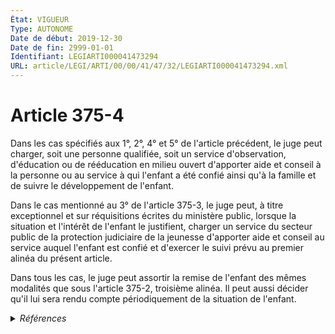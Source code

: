 ```yaml
---
État: VIGUEUR
Type: AUTONOME
Date de début: 2019-12-30
Date de fin: 2999-01-01
Identifiant: LEGIARTI000041473294
URL: article/LEGI/ARTI/00/00/41/47/32/LEGIARTI000041473294.xml
---
```


<h1>Article 375-4</h1>

Dans les cas spécifiés aux 1°, 2°, 4° et 5° de l'article précédent, le juge peut
charger, soit une personne qualifiée, soit un service d'observation, d'éducation
ou de rééducation en milieu ouvert d'apporter aide et conseil à la personne ou
au service à qui l'enfant a été confié ainsi qu'à la famille et de suivre le
développement de l'enfant.<br />

Dans le cas mentionné au 3° de l'article 375-3, le juge peut, à titre
exceptionnel et sur réquisitions écrites du ministère public, lorsque la
situation et l'intérêt de l'enfant le justifient, charger un service du secteur
public de la protection judiciaire de la jeunesse d'apporter aide et conseil au
service auquel l'enfant est confié et d'exercer le suivi prévu au premier alinéa
du présent article.<br />

Dans tous les cas, le juge peut assortir la remise de l'enfant des mêmes
modalités que sous l'article 375-2, troisième alinéa. Il peut aussi décider
qu'il lui sera rendu compte périodiquement de la situation de l'enfant.


<details>
  <summary><em>Références</em></summary>

  <h2>Articles faisant référence à l'article</h2>
  
  <ul>
    <li>
      <a href="https://legal.tricoteuses.fr//redirection/LEGIARTI000045136622?vers=git&vers=legifrance">Code civil - article 375-3 AUTONOME VIGUEUR, en vigueur depuis le 2022-02-09</a> CITATION cible
    </li>
    <li>
      <a href="https://legal.tricoteuses.fr//redirection/LEGIARTI000006426794?vers=git&vers=legifrance">Code civil - article 375-3 AUTONOME MODIFIE, en vigueur du 1994-02-01 au 2002-03-05</a> CITATION cible
    </li>
    <li>
      <a href="https://legal.tricoteuses.fr//redirection/LEGIARTI000027573158?vers=git&vers=legifrance">Code civil - article 375-2 AUTONOME MODIFIE, en vigueur du 2015-03-22 au 2022-02-09</a> CITATION cible
    </li>
    <li>
      <a href="https://legal.tricoteuses.fr//redirection/LEGIARTI000006426793?vers=git&vers=legifrance">Code civil - article 375-3 AUTONOME MODIFIE, en vigueur du 1989-07-14 au 1994-03-01</a> CITATION cible
    </li>
    <li>
      <a href="https://legal.tricoteuses.fr//redirection/LEGIARTI000045136808?vers=git&vers=legifrance">Code civil - article 375-2 AUTONOME VIGUEUR, en vigueur depuis le 2022-02-09</a> CITATION cible
    </li>
    <li>
      <a href="https://legal.tricoteuses.fr//redirection/LEGIARTI000006426841?vers=git&vers=legifrance">Code civil - article 375-2 AUTONOME MODIFIE, en vigueur du 1971-01-01 au 2007-03-06</a> CITATION cible
    </li>
    <li>
      <a href="https://legal.tricoteuses.fr//redirection/LEGIARTI000006426842?vers=git&vers=legifrance">Code civil - article 375-2 AUTONOME MODIFIE, en vigueur du 2007-03-06 au 2007-03-07</a> CITATION cible
    </li>
    <li>
      <a href="https://legal.tricoteuses.fr//redirection/LEGIARTI000034115057?vers=git&vers=legifrance">Code civil - article 375-3 AUTONOME MODIFIE, en vigueur du 2017-03-02 au 2021-01-01</a> CITATION cible
    </li>
    <li>
      <a href="https://legal.tricoteuses.fr//redirection/LEGIARTI000039793295?vers=git&vers=legifrance">LOI n° 2019-1479 du 28 décembre 2019 de finances pour 2020 - article 241 ENTIEREMENT_MODIF</a> MODIFIE source
    </li>
    <li>
      <a href="https://legal.tricoteuses.fr//redirection/LEGIARTI000006426843?vers=git&vers=legifrance">Code civil - article 375-2 AUTONOME MODIFIE, en vigueur du 2007-03-07 au 2015-03-22</a> CITATION cible
    </li>
    <li>
      <a href="https://legal.tricoteuses.fr//redirection/LEGIARTI000006426795?vers=git&vers=legifrance">Code civil - article 375-3 AUTONOME MODIFIE, en vigueur du 2002-03-05 au 2007-03-06</a> CITATION cible
    </li>
    <li>
      <a href="https://legal.tricoteuses.fr//redirection/LEGIARTI000006426796?vers=git&vers=legifrance">Code civil - article 375-3 AUTONOME MODIFIE, en vigueur du 2007-03-06 au 2017-03-02</a> CITATION cible
    </li>
    <li>
      <a href="https://legal.tricoteuses.fr//redirection/LEGIARTI000006426791?vers=git&vers=legifrance">Code civil - article 375-3 AUTONOME MODIFIE, en vigueur du 1971-01-01 au 1987-07-24</a> CITATION cible
    </li>
    <li>
      <a href="https://legal.tricoteuses.fr//redirection/LEGIARTI000006426792?vers=git&vers=legifrance">Code civil - article 375-3 AUTONOME MODIFIE, en vigueur du 1987-07-24 au 1989-07-14</a> CITATION cible
    </li>
    <li>
      <a href="https://legal.tricoteuses.fr//redirection/LEGIARTI000038310858?vers=git&vers=legifrance">Code civil - article 375-3 AUTONOME MODIFIE, en vigueur du 2021-01-01 au 2022-02-09</a> CITATION cible
    </li>
  </ul>
  
  <h2>Références faites par l'article</h2>
  
  <ul>
    <li>
      1988-10-06 CITATION cible <a href="https://legal.tricoteuses.fr//redirection/LEGIARTI000006683693?vers=git&vers=legifrance">Décret n°88-949 du 6 octobre 1988 relatif à l'habilitation des personnes physiques, établissements, services ou organismes publics ou privés auxquels l'autorité judiciaire confie habituellement des mineurs ou l'exécution de mesures les concernant - article 1 AUTONOME MODIFIE, en vigueur du 1988-10-08 au 2003-03-06</a>
    </li>
    <li>
      2017-02-28 CITATION cible <a href="https://legal.tricoteuses.fr//redirection/LEGIARTI000034107732?vers=git&vers=legifrance">LOI n° 2017-258 du 28 février 2017 relative à la sécurité publique - article 31 AUTONOME VIGUEUR, en vigueur depuis le 2017-03-02</a>
    </li>
    <li>
      2019-12-28 MODIFIE cible <a href="https://legal.tricoteuses.fr//redirection/LEGIARTI000039793295?vers=git&vers=legifrance">LOI n° 2019-1479 du 28 décembre 2019 de finances pour 2020 - article 241 ENTIEREMENT_MODIF</a>
    </li>
    <li>
      2999-01-01 CITATION source <a href="https://legal.tricoteuses.fr//redirection/LEGIARTI000006426841?vers=git&vers=legifrance">Code civil - article 375-2 AUTONOME MODIFIE, en vigueur du 1971-01-01 au 2007-03-06</a>
    </li>
    <li>
      2999-01-01 CITATION source <a href="https://legal.tricoteuses.fr//redirection/LEGIARTI000006426791?vers=git&vers=legifrance">Code civil - article 375-3 AUTONOME MODIFIE, en vigueur du 1971-01-01 au 1987-07-24</a>
    </li>
    <li>
      2999-01-01 CITATION cible <a href="https://legal.tricoteuses.fr//redirection/LEGIARTI000032655173?vers=git&vers=legifrance">Code civil - article 375-5 AUTONOME VIGUEUR, en vigueur depuis le 2016-06-05</a>
    </li>
    <li>
      2999-01-01 CITATION cible <a href="https://legal.tricoteuses.fr//redirection/LEGIARTI000006796947?vers=git&vers=legifrance">Code de l'action sociale et des familles - article L228-3 AUTONOME VIGUEUR, en vigueur depuis le 2000-12-23</a>
    </li>
    <li>
      2999-01-01 CITATION cible <a href="https://legal.tricoteuses.fr//redirection/LEGIARTI000006681041?vers=git&vers=legifrance">Code de la famille et de l'aide sociale - article 46 AUTONOME MODIFIE, en vigueur du 1959-01-08 au 1986-01-08</a>
    </li>
    <li>
      2999-01-01 CITATION cible <a href="https://legal.tricoteuses.fr//redirection/LEGIARTI000006681214?vers=git&vers=legifrance">Code de la famille et de l'aide sociale - article 85 AUTONOME ABROGE, en vigueur du 1986-01-08 au 2000-12-23</a>
    </li>
    <li>
      2999-01-01 CITATION cible <a href="https://legal.tricoteuses.fr//redirection/LEGIARTI000006681231?vers=git&vers=legifrance">Code de la famille et de l'aide sociale - article 95 AUTONOME MODIFIE, en vigueur du 1986-01-08 au 1996-07-06</a>
    </li>
    <li>
      2999-01-01 CITATION cible <a href="https://legal.tricoteuses.fr//redirection/LEGIARTI000048149872?vers=git&vers=legifrance">Code de procédure civile - article 1187 AUTONOME VIGUEUR, en vigueur depuis le 2023-10-05</a>
    </li>
    <li>
      CODIFICATION source Loi 1803-03-14
    </li>
  </ul>
</details>
